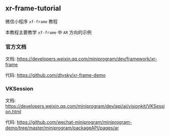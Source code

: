 ## xr-frame-tutorial

微信小程序 `xf-frame` 教程

本教程主要教学 `xf-frame` 中 `AR` 方向的示例

### 官方文档

文档: https://developers.weixin.qq.com/miniprogram/dev/framework/xr-frame

代码: https://github.com/dtysky/xr-frame-demo

### VKSession

文档: https://developers.weixin.qq.com/miniprogram/dev/api/ai/visionkit/VKSession.html

代码: https://github.com/wechat-miniprogram/miniprogram-demo/tree/master/miniprogram/packageAPI/pages/ar
